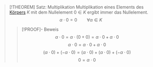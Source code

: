 > [!THEOREM] Satz: Multiplikation
> Multiplikation eines Elements des [Körpers](Körper.md) $K$ mit dem Nullelement $0\in K$ ergibt immer das Nullelement.
> $$\alpha\cdot 0 = 0 \qquad \forall \alpha \in K$$
> > [!PROOF]- Beweis
> > $$\alpha \cdot 0 = \alpha \cdot (0 + 0) = \alpha\cdot 0 + \alpha\cdot 0$$
> > $$\alpha \cdot 0 = \alpha \cdot 0 + \alpha \cdot 0$$
> > $$(\alpha \cdot 0) + (-\alpha \cdot 0) = (\alpha \cdot 0) + (\alpha \cdot 0) + (-\alpha \cdot 0)$$
> > $$0 = \alpha \cdot 0$$